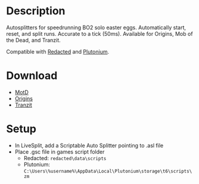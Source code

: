 # Description
Autosplitters for speedrunning BO2 solo easter eggs. Automatically start, reset, and split runs. Accurate to a tick (50ms). Available for Origins, Mob of the Dead, and Tranzit.

Compatible with [Redacted](https://redacted.se) and [Plutonium](https://plutonium.pw).

# Download
*  [MotD](https://github.com/HuthTV/BO2-Easter-Egg-Auto-Splitters/releases/download/Download/MotD_autosplitter.zip)
*  [Origins](https://github.com/HuthTV/BO2-Easter-Egg-AutoSplitters/releases/download/Download/Origins_autosplitter.zip)
*  [Tranzit](https://github.com/HuthTV/BO2-Easter-Egg-AutoSplitters/releases/download/Download/Tranzit_autosplitter.zip)

# Setup
* In LiveSplit, add a Scriptable Auto Splitter pointing to .asl file
* Place .gsc file in games script folder
  * Redacted: ```redacted\data\scripts```
  * Plutonium: ```C:\Users\%username%\AppData\Local\Plutonium\storage\t6\scripts\zm```
